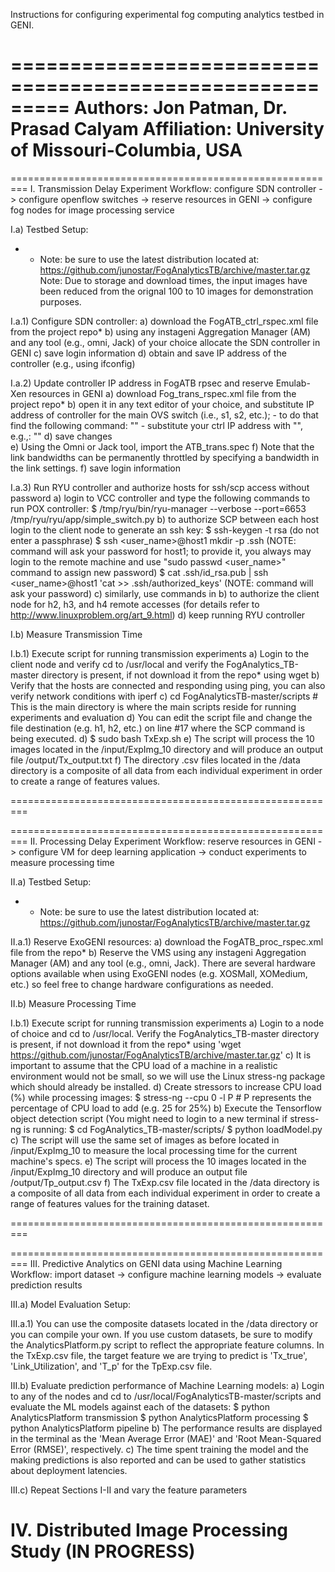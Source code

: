 Instructions for configuring experimental fog computing analytics testbed in GENI.

=========================================================
Authors: Jon Patman, Dr. Prasad Calyam
Affiliation: University of Missouri-Columbia, USA
=========================================================

=========================================================
I. Transmission Delay Experiment
Workflow: configure SDN controller -> configure openflow switches -> reserve resources in GENI -> configure fog nodes for image processing service

I.a) Testbed Setup:

* - Note: be sure to use the latest distribution located at: https://github.com/junostar/FogAnalyticsTB/archive/master.tar.gz
    Note: Due to storage and download times, the input images have been reduced from the orignal 100 to 10 images for demonstration purposes.

I.a.1) Configure SDN controller:
    a) download the FogATB_ctrl_rspec.xml file from the project repo*
    b) using any instageni Aggregation Manager (AM) and any tool (e.g., omni, Jack) of your choice allocate the SDN controller in GENI
    c) save login information
    d) obtain and save IP address of the controller (e.g., using ifconfig)

I.a.2) Update controller IP address in FogATB rpsec and reserve Emulab-Xen resources in GENI
    a) download Fog_trans_rspec.xml file from the project repo*
    b) open it in any text editor of your choice, and substitute IP address of controller for the main OVS switch (i.e., s1, s2, etc.);
       - to do that find the following command:
         "<execute command="sudo ovs-vsctl set-controller br0 tcp:<ctrl IP addr>:6653" shell="/bin/sh"/>"
       - substitute your ctrl IP address with "<ctrl IP addr>", e.g.,:
         "<execute command="sudo ovs-vsctl set-controller br0 tcp:8.8.8.8:6653" shell="/bin/sh"/>"
    d) save changes    
    e) Using the Omni or Jack tool, import the ATB_trans.spec
    f) Note that the link bandwidths can be permanently throttled by specifying a bandwidth in the link settings.
    f) save login information
    
I.a.3) Run RYU controller and authorize hosts for ssh/scp access without password
    a) login to VCC controller and type the following commands to run POX controller: 
        $ /tmp/ryu/bin/ryu-manager --verbose --port=6653 /tmp/ryu/ryu/app/simple_switch.py
    b) to authorize SCP between each host login to the client node to generate an ssh key:
        $ ssh-keygen -t rsa 
        (do not enter a passphrase)
        $ ssh <user_name>@host1 mkdir -p .ssh
        (NOTE: command will ask your password for host1; to provide it, you always may login to the remote machine and use "sudo passwd <user_name>" command to assign new password)
        $ cat .ssh/id_rsa.pub | ssh <user_name>@host1 'cat >> .ssh/authorized_keys'
        (NOTE: command will ask your password)
    c) similarly, use commands in b) to authorize the client node for h2, h3, and h4 remote accesses 
       (for details refer to http://www.linuxproblem.org/art_9.html)
    d) keep running RYU controller

I.b) Measure Transmission Time
       
I.b.1) Execute script for running transmission experiments
    a) Login to the client node and verify cd to /usr/local and verify the FogAnalytics_TB-master directory is present, if not download it from the repo* using wget
    b) Verify that the hosts are connected and responding using ping, you can also verify network conditions with iperf
    c) cd FogAnalyticsTB-master/scripts # This is the main directory is where the main scripts reside for running experiments and evaluation
    d) You can edit the script file and change the file destination (e.g. h1, h2, etc.) on line #17 where the SCP command is being executed.
    d) $ sudo bash TxExp.sh
    e) The script will process the 10 images located in the /input/ExpImg_10 directory and will produce an output file /output/Tx_output.txt 
    f) The directory .csv files located in the /data directory is a composite of all data from each individual experiment in order to create a range of features values. 

=========================================================

=========================================================
II. Processing Delay Experiment
Workflow: reserve resources in GENI -> configure VM for deep learning application -> conduct experiments to measure processing time

II.a) Testbed Setup:

* - Note: be sure to use the latest distribution located at: https://github.com/junostar/FogAnalyticsTB/archive/master.tar.gz

II.a.1) Reserve ExoGENI resources:
    a) download the FogATB_proc_rspec.xml file from the repo*
    b) Reserve the VMS using any instageni Aggregation Manager (AM) and any tool (e.g., omni, Jack). There are several hardware options available when using ExoGENI nodes (e.g. XOSMall, XOMedium, etc.) so feel free to change hardware configurations as needed.

II.b) Measure Processing Time

I.b.1) Execute script for running transmission experiments
    a) Login to a node of choice and cd to /usr/local. Verify the FogAnalytics_TB-master directory is present, if not download it from the repo* using 'wget https://github.com/junostar/FogAnalyticsTB/archive/master.tar.gz'
    c) It is important to assume that the CPU load of a machine in a realistic environment would not be small, so we will use the Linux stress-ng package which should already be installed.
    d) Create stressors to increase CPU load (%) while processing images:
        $ stress-ng --cpu 0 -l P   # P represents the percentage of CPU load to add (e.g. 25 for 25%)
    b) Execute the Tensorflow object detection script (You might need to login to a new terminal if stress-ng is running:
        $ cd FogAnalytics_TB-master/scripts/
        $ python loadModel.py
    c) The script will use the same set of images as before located in /input/ExpImg_10 to measure the local processing time for the current machine's specs.
    e) The script will process the 10 images located in the /input/ExpImg_10 directory and will produce an output file /output/Tp_output.csv 
    f) The TxExp.csv file located in the /data directory is a composite of all data from each individual experiment in order to create a range of features values for the training dataset. 


=========================================================

=========================================================
III. Predictive Analytics on GENI data using Machine Learning
Workflow: import dataset -> configure machine learning models -> evaluate prediction results 
       
III.a) Model Evaluation Setup:

III.a.1) You can use the composite datasets located in the /data directory or you can compile your own. If you use custom datasets, be sure to modify the AnalyticsPlatform.py script to reflect the appropriate feature columns. In the TxExp.csv file, the target feature we are trying to predict is 'Tx_true', 'Link_Utilization', and 'T_p' for the TpExp.csv file. 

III.b) Evaluate prediction performance of Machine Learning models:
    a) Login to any of the nodes and cd to /usr/local/FogAnalyticsTB-master/scripts and evaluate the ML models against each of the datasets:
        $ python AnalyticsPlatform transmission
        $ python AnalyticsPlatform processing
        $ python AnalyticsPlatform pipeline
    b) The performance results are displayed in the terminal as the 'Mean Average Error (MAE)' and 'Root Mean-Squared Error (RMSE)', respectively.
    c) The time spent training the model and the making predictions is also reported and can be used to gather statistics about deployment latencies. 

III.c) Repeat Sections I-II and vary the feature parameters


IV. Distributed Image Processing Study (IN PROGRESS)
=========================================================